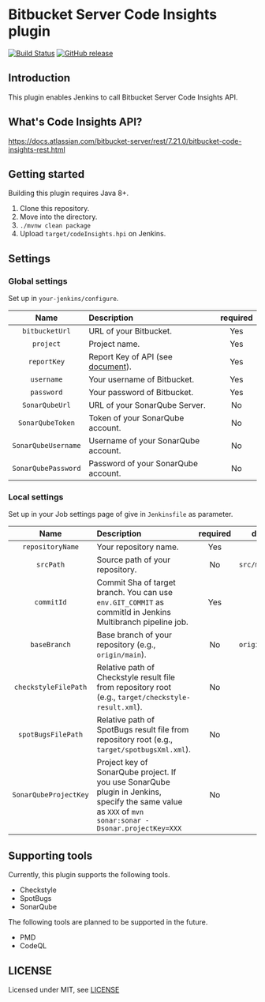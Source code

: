 # Bitbucket Server Code Insights plugin

[![Build Status](https://github.com/T45K/Bitbucket-Server-Code-Insights-plugin/actions/workflows/execute-test.yaml/badge.svg)](https://github.com/T45K/Bitbucket-Server-Code-Insights-plugin/actions/workflows/execute-test.yaml)
[![GitHub release](https://img.shields.io/github/v/release/T45K/Bitbucket-Server-Code-Insights-plugin?display_name=tag&include_prereleases)](https://github.com/T45K/Bitbucket-Server-Code-Insights-plugin/releases/latest)

## Introduction

This plugin enables Jenkins to call Bitbucket Server Code Insights API.

## What's Code Insights API?

https://docs.atlassian.com/bitbucket-server/rest/7.21.0/bitbucket-code-insights-rest.html

## Getting started

Building this plugin requires Java 8+.

1. Clone this repository.
2. Move into the directory.
3. `./mvnw clean package`
4. Upload `target/codeInsights.hpi` on Jenkins.

## Settings

### Global settings

Set up in `your-jenkins/configure`.

|        Name         | Description                                                                                                                                                                                                                                                                                                                                                                                                                                                                                  | required |
|:-------------------:|:---------------------------------------------------------------------------------------------------------------------------------------------------------------------------------------------------------------------------------------------------------------------------------------------------------------------------------------------------------------------------------------------------------------------------------------------------------------------------------------------|:--------:|
|   `bitbucketUrl`    | URL of your Bitbucket.                                                                                                                                                                                                                                                                                                                                                                                                                                                                       |   Yes    |
|      `project`      | Project name.                                                                                                                                                                                                                                                                                                                                                                                                                                                                                |   Yes    |
|     `reportKey`     | Report Key of API (see [document](https://docs.atlassian.com/bitbucket-server/rest/7.21.0/bitbucket-code-insights-rest.html#:~:text=The%20report%20key%20should%20be%20a%20unique%20string%20chosen%20by%20the%20reporter%20and%20should%20be%20unique%20enough%20not%20to%20potentially%20clash%20with%20report%20keys%20from%20other%20reporters.%20We%20recommend%20using%20reverse%20DNS%20namespacing%20or%20a%20similar%20standard%20to%20ensure%20that%20collision%20is%20avoided.)). |   Yes    |
|     `username`      | Your username of Bitbucket.                                                                                                                                                                                                                                                                                                                                                                                                                                                                  |   Yes    |  
|     `password`      | Your password of Bitbucket.                                                                                                                                                                                                                                                                                                                                                                                                                                                                  |   Yes    |
|   `SonarQubeUrl`    | URL of your SonarQube Server.                                                                                                                                                                                                                                                                                                                                                                                                                                                                |    No    |
|  `SonarQubeToken`   | Token of your SonarQube account.                                                                                                                                                                                                                                                                                                                                                                                                                                                             |    No    |
| `SonarQubeUsername` | Username of your SonarQube account.                                                                                                                                                                                                                                                                                                                                                                                                                                                          |    No    |
| `SonarQubePassword` | Password of your SonarQube account.                                                                                                                                                                                                                                                                                                                                                                                                                                                          |    No    |

### Local settings

Set up in your Job settings page of give in `Jenkinsfile` as parameter.

|         Name          | Description                                                                                                                                           | required |     default     |
|:---------------------:|:------------------------------------------------------------------------------------------------------------------------------------------------------|:--------:|:---------------:|
|   `repositoryName`    | Your repository name.                                                                                                                                 |   Yes    |       `-`       |                                                                                                                                                                                                                                                                                                                                                                                                                                                                       
|       `srcPath`       | Source path of your repository.                                                                                                                       |    No    | `src/main/java` |
|      `commitId`       | Commit Sha of target branch. You can use `env.GIT_COMMIT` as commitId in Jenkins Multibranch pipeline job.                                            |   Yes    |       `-`       | 
|     `baseBranch`      | Base branch of your repository (e.g., `origin/main`).                                                                                                 |    No    | `origin/master` | 
| `checkstyleFilePath`  | Relative path of Checkstyle result file from repository root (e.g., `target/checkstyle-result.xml`).                                                  |    No    |       `-`       |
| `spotBugsFilePath`    | Relative path of SpotBugs result file from repository root (e.g., `target/spotbugsXml.xml`).                                                          |    No    |       `-`       |  
| `SonarQubeProjectKey` | Project key of SonarQube project. If you use SonarQube plugin in Jenkins, specify the same value as `XXX` of `mvn sonar:sonar -Dsonar.projectKey=XXX` |    No    |       `-`       | 

## Supporting tools

Currently, this plugin supports the following tools.
- Checkstyle
- SpotBugs
- SonarQube

The following tools are planned to be supported in the future.

- PMD
- CodeQL

## LICENSE

Licensed under MIT, see [LICENSE](LICENSE.md)

